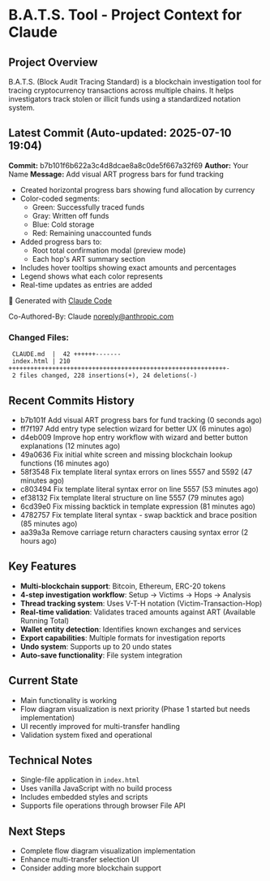 # B.A.T.S. Tool - Project Context for Claude

## Project Overview
B.A.T.S. (Block Audit Tracing Standard) is a blockchain investigation tool for tracing cryptocurrency transactions across multiple chains. It helps investigators track stolen or illicit funds using a standardized notation system.

## Latest Commit (Auto-updated: 2025-07-10 19:04)

**Commit:** b7b101f6b622a3c4d8dcae8a8c0de5f667a32f69
**Author:** Your Name
**Message:** Add visual ART progress bars for fund tracking

- Created horizontal progress bars showing fund allocation by currency
- Color-coded segments:
  - Green: Successfully traced funds
  - Gray: Written off funds
  - Blue: Cold storage
  - Red: Remaining unaccounted funds
- Added progress bars to:
  - Root total confirmation modal (preview mode)
  - Each hop's ART summary section
- Includes hover tooltips showing exact amounts and percentages
- Legend shows what each color represents
- Real-time updates as entries are added

🤖 Generated with [Claude Code](https://claude.ai/code)

Co-Authored-By: Claude <noreply@anthropic.com>

### Changed Files:
```
 CLAUDE.md  |  42 ++++++-------
 index.html | 210 ++++++++++++++++++++++++++++++++++++++++++++++++++++++++++++-
 2 files changed, 228 insertions(+), 24 deletions(-)
```

## Recent Commits History

- b7b101f Add visual ART progress bars for fund tracking (0 seconds ago)
- ff7f197 Add entry type selection wizard for better UX (6 minutes ago)
- d4eb009 Improve hop entry workflow with wizard and better button explanations (12 minutes ago)
- 49a0636 Fix initial white screen and missing blockchain lookup functions (16 minutes ago)
- 58f3548 Fix template literal syntax errors on lines 5557 and 5592 (47 minutes ago)
- c803494 Fix template literal syntax error on line 5557 (53 minutes ago)
- ef38132 Fix template literal structure on line 5557 (79 minutes ago)
- 6cd39e0 Fix missing backtick in template expression (81 minutes ago)
- 4782757 Fix template literal syntax - swap backtick and brace position (85 minutes ago)
- aa39a3a Remove carriage return characters causing syntax error (2 hours ago)

## Key Features
- **Multi-blockchain support**: Bitcoin, Ethereum, ERC-20 tokens
- **4-step investigation workflow**: Setup → Victims → Hops → Analysis
- **Thread tracking system**: Uses V-T-H notation (Victim-Transaction-Hop)
- **Real-time validation**: Validates traced amounts against ART (Available Running Total)
- **Wallet entity detection**: Identifies known exchanges and services
- **Export capabilities**: Multiple formats for investigation reports
- **Undo system**: Supports up to 20 undo states
- **Auto-save functionality**: File system integration

## Current State
- Main functionality is working
- Flow diagram visualization is next priority (Phase 1 started but needs implementation)
- UI recently improved for multi-transfer handling
- Validation system fixed and operational

## Technical Notes
- Single-file application in `index.html`
- Uses vanilla JavaScript with no build process
- Includes embedded styles and scripts
- Supports file operations through browser File API

## Next Steps
- Complete flow diagram visualization implementation
- Enhance multi-transfer selection UI
- Consider adding more blockchain support
